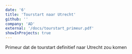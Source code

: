 ```yaml
---
date: '6'
title: 'Tourstart naar Utrecht'
github: ''
company: 'AD'
external: '/docs/tourstart_primeur.pdf'
showInProjects: true
---
```


Primeur dat de tourstart definitief naar Utrecht zou komen
